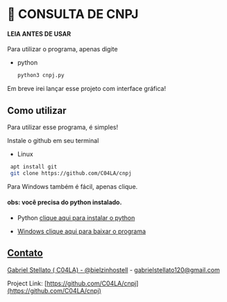 
# 🔎 CONSULTA DE CNPJ
#### LEIA ANTES DE USAR 

Para utilizar o programa, apenas digite 
* python
  ```sh
  python3 cnpj.py 

  ```

Em breve irei lançar esse projeto com interface gráfica!

## Como utilizar
Para utilizar esse programa, é simples! 

Instale o github em seu terminal

* Linux 
 ```sh
  apt install git
  git clone https://github.com/C04LA/cnpj

  ```
  
Para Windows também é fácil, apenas clique. 
#### obs: você precisa do python instalado. 

   
* Python 
<a href="https://www.python.org/downloads/">clique aqui para instalar o python
 
* Windows
 <a href="https://github.com/C04LA/cnpj/archive/refs/heads/main.zip">clique aqui para baixar o programa
## Contato

Gabriel Stellato ( C04LA)  - [@bielzinhostell](https://twitter.com/bielzinhostell) - gabrielstellato120@gmail.com

Project Link: [https://github.com/C04LA/cnpj](https://github.com/C04LA/cnpj)
